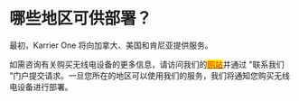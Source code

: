 # 哪些地区可供部署？

最初，Karrier One 将向加拿大、美国和肯尼亚提供服务。

如需咨询有关购买无线电设备的更多信息，请访问我们的[<mark style="color:red;">网站</mark>](https://karrier.one/)并通过 "联系我们 "门户提交请求。一旦您所在的地区可以使用我们的服务，我们将通知您购买无线电设备进行部署。
